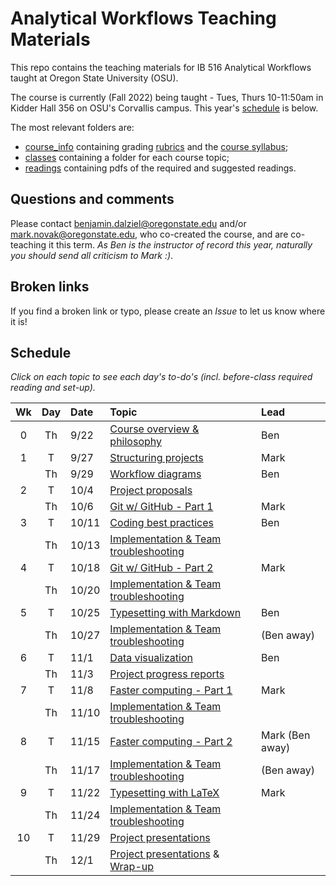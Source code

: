 # Analytical Workflows Teaching Materials

This repo contains the teaching materials for IB 516 Analytical Workflows taught at Oregon State University (OSU).

The course is currently (Fall 2022) being taught - Tues, Thurs 10-11:50am in Kidder Hall 356  on OSU's Corvallis campus. This year's [schedule](#schedule) is below.

The most relevant folders are:
- [course_info](course_info/) containing grading [rubrics](course_info/rubrics/) and the [course syllabus](course_info/syllabus/syllabus.pdf);
- [classes](classes/) containing a folder for each course topic;
- [readings](readings/) containing pdfs of the required and suggested readings.

## Questions and comments
Please contact [benjamin.dalziel@oregonstate.edu](mailto:benjamin.dalziel@oregonstate.edu) and/or [mark.novak@oregonstate.edu](mailto:mark.novak@oregonstate.edu), who co-created the course, and are co-teaching it this term. _As Ben is the instructor of record this year, naturally you should send all criticism to Mark :)_.

## Broken links
If you find a broken link or typo, please create an _Issue_ to let us know where it is!

## Schedule
_Click on each topic to see each day's to-do's (incl. before-class required reading and set-up)._

| Wk |  Day | Date | Topic | Lead |
|:-:|:-----:|:------|:------|:--------------------|
|0 |  Th | 9/22    | [Course overview & philosophy](classes/Introduction) | Ben
|1 |  T  | 9/27    | [Structuring projects](classes/StructuredProjects) | Mark
|  |  Th | 9/29    | [Workflow diagrams](classes/WorkflowDiagrams) | Ben
|2 |  T  | 10/4    | [Project proposals](classes/ProjectProposal) |
|  |  Th | 10/6    | [Git w/ GitHub - Part 1](classes/VersionControl_Git_part_1) | Mark
|3 |  T  | 10/11   | [Coding best practices](classes/CodingBestPractices) | Ben
|  |  Th | 10/13   | [Implementation & Team troubleshooting](classes/Implementation) |
|4 |  T  | 10/18   | [Git w/ GitHub - Part 2](classes/VersionControl_Git_part_2) | Mark
|  |  Th | 10/20   | [Implementation & Team troubleshooting](classes/Implementation)  |
|5 |  T  | 10/25   | [Typesetting with Markdown](classes/Typesetting_Markdown) | Ben
|  |  Th | 10/27   | [Implementation & Team troubleshooting](classes/Implementation)| (Ben away)
|6 |  T | 11/1     | [Data visualization](classes/Visualization) | Ben
|  |  Th  | 11/3   | [Project progress reports](classes/ProjectReport) |
|7 |  T  | 11/8    | [Faster computing - Part 1](classes/FasterComputing_part_1)  | Mark
|  |  Th | 11/10   | [Implementation & Team troubleshooting](classes/Implementation) |
|8 |  T  | 11/15   | [Faster computing - Part 2](classes/FasterComputing_part_2)  | Mark (Ben away)
|  |  Th | 11/17   | [Implementation & Team troubleshooting](classes/Implementation) | (Ben away)
|9 |  T  | 11/22   | [Typesetting with LaTeX](classes/Typesetting_LaTeX)  | Mark
|  |  Th | 11/24   | [Implementation & Team troubleshooting](classes/Implementation)
|10|  T  | 11/29   | [Project presentations](classes/ProjectSummary) |
|  |  Th | 12/1    | [Project presentations](classes/ProjectSummary) & [Wrap-up](classes/WrapUp) |
